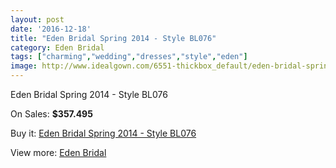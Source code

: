 ```yaml
---
layout: post
date: '2016-12-18'
title: "Eden Bridal Spring 2014 - Style BL076"
category: Eden Bridal
tags: ["charming","wedding","dresses","style","eden"]
image: http://www.idealgown.com/6551-thickbox_default/eden-bridal-spring-2014-style-bl076.jpg
---
```

Eden Bridal Spring 2014 - Style BL076

On Sales: **$357.495**
<a href="https://www.idealgown.com/en/eden-bridal/2844-eden-bridal-spring-2014-style-bl076.html"><amp-img layout="responsive" width="600" height="600" src="//www.idealgown.com/6551-thickbox_default/eden-bridal-spring-2014-style-bl076.jpg" alt="Eden Bridal Spring 2014 - Style BL076 0" /></a>
<a href="https://www.idealgown.com/en/eden-bridal/2844-eden-bridal-spring-2014-style-bl076.html"><amp-img layout="responsive" width="600" height="600" src="//www.idealgown.com/6550-thickbox_default/eden-bridal-spring-2014-style-bl076.jpg" alt="Eden Bridal Spring 2014 - Style BL076 1" /></a>
<a href="https://www.idealgown.com/en/eden-bridal/2844-eden-bridal-spring-2014-style-bl076.html"><amp-img layout="responsive" width="600" height="600" src="//www.idealgown.com/6549-thickbox_default/eden-bridal-spring-2014-style-bl076.jpg" alt="Eden Bridal Spring 2014 - Style BL076 2" /></a>

Buy it: [Eden Bridal Spring 2014 - Style BL076](https://www.idealgown.com/en/eden-bridal/2844-eden-bridal-spring-2014-style-bl076.html "Eden Bridal Spring 2014 - Style BL076")

View more: [Eden Bridal](https://www.idealgown.com/en/34-eden-bridal "Eden Bridal")